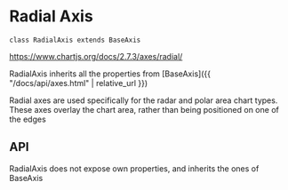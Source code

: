 # Radial Axis
`class RadialAxis extends BaseAxis`

https://www.chartjs.org/docs/2.7.3/axes/radial/

RadialAxis inherits all the properties from [BaseAxis]({{ "/docs/api/axes.html" | relative_url }})

Radial axes are used specifically for the radar and polar area chart types. These axes overlay the chart area, rather than being positioned on one of the edges



## API

RadialAxis does not expose own properties, and inherits the ones of BaseAxis